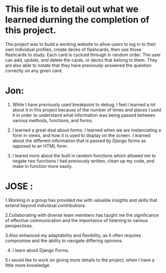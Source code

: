 # This file is to detail out what we learned durning the completion of this project.

The project was to build a working website to allow users to log in to their own individual profiles, create decks of flashcards, then use those flashcards to study.  Each card is cyclced through in random order.  The user can add, update, and delete the cards, or decks that belong to them.  They are also able to notate that they have previously answered the question correctly on any given card.

# Jon:

1. While I have previously used breakpoint to debug, I feel i learned a lot about it in this project because of the number of times and places I used it in order to understand what information was being passed between various methods, functions, and forms.

2. I learned a great deal about forms.  I learned when we are instanciating a form in views, and how it is used to display on the screen.  I learned about the different information that is passed by Django forms as opposed to an HTML form.  

3. I leared more about the built in random functions which allowed me to negate two functions I had previously written, clean up my code, and make in function more easily.


# JOSE :

1.Working in a group has provided me with valuable insights and skills that extend beyond individual contributions. 

2.Collaborating with diverse team members has taught me the significance of effective communication and the importance of listening to various perspectives. 

3.Also enhanced my adaptability and flexibility, as it often requires compromise and the ability to navigate differing opinions.

4. I learn about Django Forms.

5.I would like to work on giving more details to the project, when I have a little more knowledge. 
 



